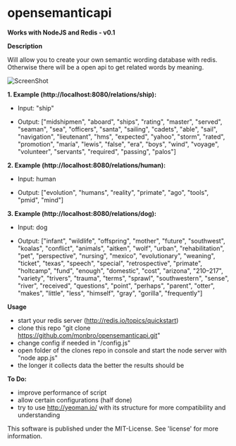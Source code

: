 opensemanticapi
===============

**Works with NodeJS and Redis - v0.1**

**Description**

Will allow you to create your own semantic wording database with redis. Otherwise there will be a open api to get related words by meaning.

![ScreenShot](https://raw.github.com/monbro/opensemanticapi/master/infographic.png)

**1. Example (http://localhost:8080/relations/ship):**

* Input: "ship"

* Output: ["midshipmen", "aboard", "ships", "rating", "master", "served", "seaman", "sea", "officers", "santa", "sailing", "cadets", "able", "sail", "navigation", "lieutenant", "hms", "expected", "yahoo", "storm", "rated", "promotion", "maría", "lewis", "false", "era", "boys", "wind", "voyage", "volunteer", "servants", "required", "passing", "palos"]

**2. Example (http://localhost:8080/relations/human):**

* Input: human

* Output: ["evolution", "humans", "reality", "primate", "ago", "tools", "pmid", "mind"]

**3. Example (http://localhost:8080/relations/dog):**

* Input: dog

* Output: ["infant", "wildlife", "offspring", "mother", "future", "southwest", "koalas", "conflict", "animals", "aitken", "wolf", "urban", "rehabilitation", "pet", "perspective", "nursing", "mexico", "evolutionary", "weaning", "ticket", "texas", "speech", "special", "retrospective", "primate", "holtcamp", "fund", "enough", "domestic", "cost", "arizona", "210–217", "variety", "trivers", "trauma", "terms", "sprawl", "southwestern", "sense", "river", "received", "questions", "point", "perhaps", "parent", "otter", "makes", "little", "less", "himself", "gray", "gorilla", "frequently"]

**Usage**

* start your redis server (http://redis.io/topics/quickstart)
* clone this repo "git clone https://github.com/monbro/opensemanticapi.git"
* change config if needed in "/config.js"
* open folder of the clones repo in console and start the node server with "node app.js"
* the longer it collects data the better the results should be

**To Do:**

* improve performance of script
* allow certain configurations (half done)
* try to use http://yeoman.io/ with its structure for more compatibility and understanding

This software is published under the MIT-License. See 'license' for more information.
